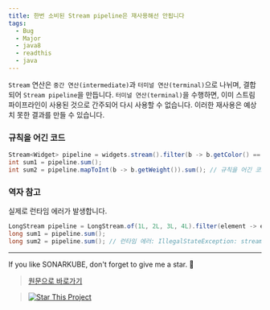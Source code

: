 ```yaml
---
title: 한번 소비된 Stream pipeline은 재사용해선 안됩니다
tags:
  - Bug
  - Major
  - java8
  - readthis
  - java
---
```


`Stream` 연산은 `중간 연산(intermediate)`과 `터미널 연산(terminal)`으로 나뉘며, 결합되어 `Stream pipeline`을 만듭니다.
`터미널 연산(terminal)`을 수행하면, 이미 스트림 파이프라인이 사용된 것으로 간주되어 다시 사용할 수 없습니다.
이러한 재사용은 예상치 못한 결과를 만들 수 있습니다.

### 규칙을 어긴 코드

```java
Stream<Widget> pipeline = widgets.stream().filter(b -> b.getColor() == RED);
int sum1 = pipeline.sum();
int sum2 = pipeline.mapToInt(b -> b.getWeight()).sum(); // 규칙을 어긴 코드
```

### 역자 참고

실제로 런타임 에러가 발생합니다.

```java
LongStream pipeline = LongStream.of(1L, 2L, 3L, 4L).filter(element -> element % 2 == 0);
long sum1 = pipeline.sum();
long sum2 = pipeline.sum(); // 런타임 에러: IllegalStateException: stream has already been operated upon or closed
```

---

If you like SONARKUBE, don't forget to give me a star. :star2:

> [원문으로 바로가기](https://rules.sonarsource.com/java/tag/java8/RSPEC-3959)

> [![Star This Project](https://img.shields.io/github/stars/kantabile/sonarkube.svg?label=Stars&style=social)](https://github.com/kantabile/sonarkube)
